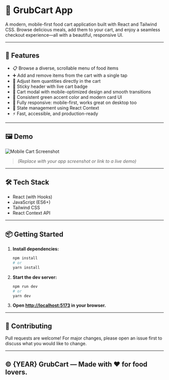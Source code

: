 # 🛒 GrubCart App

A modern, mobile-first food cart application built with React and Tailwind CSS. Browse delicious meals, add them to your cart, and enjoy a seamless checkout experience—all with a beautiful, responsive UI.

---

## 🚀 Features

- 📋 Browse a diverse, scrollable menu of food items
- ➕ Add and remove items from the cart with a single tap
- 🔢 Adjust item quantities directly in the cart
- 🛒 Sticky header with live cart badge
- 🧾 Cart modal with mobile-optimized design and smooth transitions
- 💚 Consistent green accent color and modern card UI
- 📱 Fully responsive: mobile-first, works great on desktop too
- 🧠 State management using React Context
- ⚡ Fast, accessible, and production-ready

---

## 🖼️ Demo

![Mobile Cart Screenshot](./screenshot.png)
> *(Replace with your app screenshot or link to a live demo)*

---

## 🛠️ Tech Stack

- React (with Hooks)
- JavaScript (ES6+)
- Tailwind CSS
- React Context API

---

## 📦 Getting Started

1. **Install dependencies:**
   ```bash
   npm install
   # or
   yarn install
   ```
2. **Start the dev server:**
   ```bash
   npm run dev
   # or
   yarn dev
   ```
3. **Open [http://localhost:5173](http://localhost:5173) in your browser.**

---

## 🤝 Contributing

Pull requests are welcome! For major changes, please open an issue first to discuss what you would like to change.

---

## © {YEAR} GrubCart — Made with ❤️ for food lovers.

